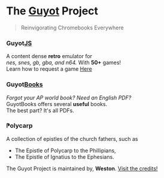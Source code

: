 # The [Guyot](https://guyotjs.org) Project

> Reinvigorating Chromebooks Everywhere

### Guyot<ins>JS</ins>

A content dense **retro** emulator for <br/>
*nes, snes, gb, gba, and n64.*  With **50+** games!<br/>
Learn how to request a game [Here](https://github.com/guyotJs/Emulator-creation)

### Guyot<ins>Books</ins>

*Forgot your AP world book? Need an English PDF?*<br/>
GuyotBooks offers several **useful** books.<br/>
The best part? It's all PDFs.<br/>

### ⁋olycarp

A collection of epistles of the church fathers, such as <br/>
- The Epistle of Polycarp to the Phillipians,
- The Epistle of Ignatius to the Ephesians.  


The Guyot Project is maintained by, **Weston**. [Visit the credits!](https://guyotjs.github.io/credits)
